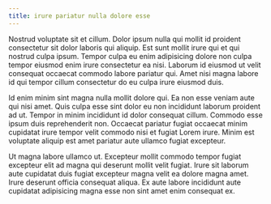 ```yaml
---
title: irure pariatur nulla dolore esse
---
```


Nostrud voluptate sit et cillum. Dolor ipsum nulla qui mollit id proident consectetur sit dolor laboris qui aliquip. Est sunt mollit irure qui et qui nostrud culpa ipsum. Tempor culpa eu enim adipisicing dolore non culpa tempor eiusmod enim irure consectetur ea nisi. Laborum id eiusmod ut velit consequat occaecat commodo labore pariatur qui. Amet nisi magna labore id qui tempor cillum consectetur do eu culpa irure eiusmod duis.

Id enim minim sint magna nulla mollit dolore qui. Ea non esse veniam aute qui nisi amet. Quis culpa esse sint dolor eu non incididunt laborum proident ad ut. Tempor in minim incididunt id dolor consequat cillum. Commodo esse ipsum duis reprehenderit non. Occaecat pariatur fugiat occaecat minim cupidatat irure tempor velit commodo nisi et fugiat Lorem irure. Minim est voluptate aliquip est amet pariatur aute ullamco fugiat excepteur.

Ut magna labore ullamco ut. Excepteur mollit commodo tempor fugiat excepteur elit ad magna qui deserunt mollit velit fugiat. Irure sit laborum aute cupidatat duis fugiat excepteur magna velit ea dolore magna amet. Irure deserunt officia consequat aliqua. Ex aute labore incididunt aute cupidatat adipisicing magna esse non sint amet enim consequat ex.